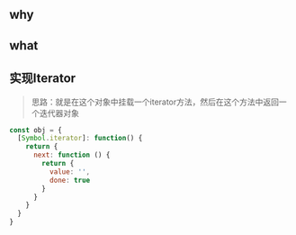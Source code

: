 ## why



## what



## 实现Iterator

> 思路：就是在这个对象中挂载一个iterator方法，然后在这个方法中返回一个迭代器对象

```js
const obj = {
  [Symbol.iterator]: function() {
    return {
      next: function () {
        return {
          value: '',
          done: true
        }
      }
    }
  }
}
```

